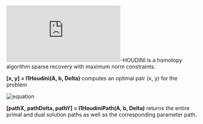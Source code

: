 ![equation](http://www.sciweavers.org/tex2img.php?eq=%5Cell_1&bc=White&fc=Black&im=jpg&fs=12&ff=arev&edit=0)-HOUDINI is a homotopy algorithm sparse recovery with maximum norm constraints.

**[x, y] = l1Houdini(A, b, Delta)** computes an optimal pair (x, y) for the problem

![equation](https://goo.gl/jQcuHh)

**[pathX, pathDelta, pathY] = l1HoudiniPath(A, b, Delta)** returns the entire primal and dual solution paths as well as the corresponding parameter path.